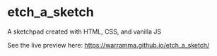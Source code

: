 # etch_a_sketch
A sketchpad created with HTML, CSS, and vanilla JS

See the live preview here: https://warramma.github.io/etch_a_sketch/

